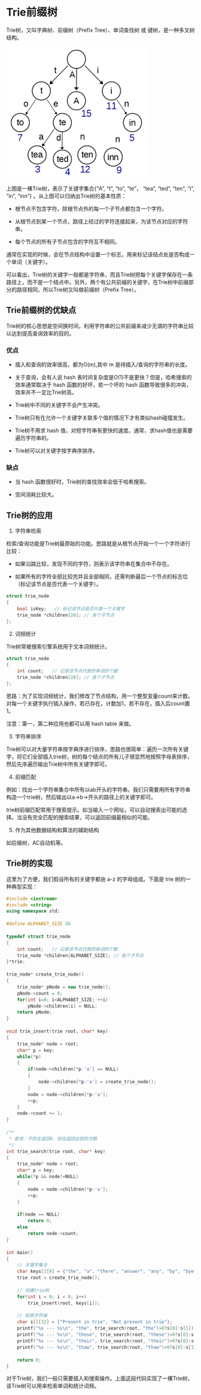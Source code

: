 # Trie前缀树

Trie树，又叫字典树、前缀树（Prefix Tree）、单词查找树 或 键树，是一种多叉树结构。

![](../assets/3bcdc3e216fea6939212811ada89e457_1.png)

上图是一棵Trie树，表示了关键字集合{“A”, “t”, “to”, “te”， “tea”, “ted”, “ten”, “i”, “in”, “inn”} 。从上图可以归纳出Trie树的基本性质：

- 根节点不包含字符，除根节点外的每一个子节点都包含一个字符。

- 从根节点到某一个节点，路径上经过的字符连接起来，为该节点对应的字符串。

- 每个节点的所有子节点包含的字符互不相同。

通常在实现的时候，会在节点结构中设置一个标志，用来标记该结点处是否构成一个单词（关键字）。

可以看出，Trie树的关键字一般都是字符串，而且Trie树把每个关键字保存在一条路径上，而不是一个结点中。另外，两个有公共前缀的关键字，在Trie树中前缀部分的路径相同，所以Trie树又叫做前缀树（Prefix Tree）。

## Trie前缀树的优缺点

Trie树的核心思想是空间换时间，利用字符串的公共前缀来减少无谓的字符串比较以达到提高查询效率的目的。

### 优点

- 插入和查询的效率很高，都为O(m),其中 m 是待插入/查询的字符串的长度。

- 关于查询，会有人说 hash 表时间复杂度是O(1)不是更快？但是，哈希搜索的效率通常取决于 hash 函数的好坏，若一个坏的 hash 函数导致很多的冲突，效率并不一定比Trie树高。

- Trie树中不同的关键字不会产生冲突。

- Trie树只有在允许一个关键字关联多个值的情况下才有类似hash碰撞发生。

- Trie树不用求 hash 值，对短字符串有更快的速度。通常，求hash值也是需要遍历字符串的。

- Trie树可以对关键字按字典序排序。

### 缺点

- 当 hash 函数很好时，Trie树的查找效率会低于哈希搜索。

- 空间消耗比较大。

## Trie树的应用

1. 字符串检索

检索/查询功能是Trie树最原始的功能。思路就是从根节点开始一个一个字符进行比较：

- 如果沿路比较，发现不同的字符，则表示该字符串在集合中不存在。

- 如果所有的字符全部比较完并且全部相同，还需判断最后一个节点的标志位（标记该节点是否代表一个关键字）。

```c
struct trie_node
{
    bool isKey;   // 标记该节点是否代表一个关键字
    trie_node *children[26]; // 各个子节点 
};
```

2. 词频统计

Trie树常被搜索引擎系统用于文本词频统计。

```c
struct trie_node
{
    int count;   // 记录该节点代表的单词的个数
    trie_node *children[26]; // 各个子节点 
};
```

思路：为了实现词频统计，我们修改了节点结构，用一个整型变量count来计数。对每一个关键字执行插入操作，若已存在，计数加1，若不存在，插入后count置1。

注意：第一，第二种应用也都可以用 hash table 来做。

3. 字符串排序

Trie树可以对大量字符串按字典序进行排序，思路也很简单：遍历一次所有关键字，将它们全部插入trie树，树的每个结点的所有儿子很显然地按照字母表排序，然后先序遍历输出Trie树中所有关键字即可。

4. 前缀匹配

例如：找出一个字符串集合中所有以ab开头的字符串。我们只需要用所有字符串构造一个trie树，然后输出以a->b->开头的路径上的关键字即可。

trie树前缀匹配常用于搜索提示。如当输入一个网址，可以自动搜索出可能的选择。当没有完全匹配的搜索结果，可以返回前缀最相似的可能。

5. 作为其他数据结构和算法的辅助结构

如后缀树，AC自动机等。

## Trie树的实现

这里为了方便，我们假设所有的关键字都由 a-z 的字母组成。下面是 trie 树的一种典型实现：

```c++
#include <iostream>
#include <string>
using namespace std;

#define ALPHABET_SIZE 26

typedef struct trie_node
{
	int count;   // 记录该节点代表的单词的个数
	trie_node *children[ALPHABET_SIZE]; // 各个子节点 
}*trie;

trie_node* create_trie_node()
{
	trie_node* pNode = new trie_node();
	pNode->count = 0;
	for(int i=0; i<ALPHABET_SIZE; ++i)
		pNode->children[i] = NULL;
	return pNode;
}

void trie_insert(trie root, char* key)
{
	trie_node* node = root;
	char* p = key;
	while(*p)
	{
		if(node->children[*p-'a'] == NULL)
		{
			node->children[*p-'a'] = create_trie_node();
		}
		node = node->children[*p-'a'];
		++p;
	}
	node->count += 1;
}

/**
 * 查询：不存在返回0，存在返回出现的次数
 */ 
int trie_search(trie root, char* key)
{
	trie_node* node = root;
	char* p = key;
	while(*p && node!=NULL)
	{
		node = node->children[*p-'a'];
		++p;
	}
	
	if(node == NULL)
		return 0;
	else
		return node->count;
}

int main()
{
	// 关键字集合
	char keys[][8] = {"the", "a", "there", "answer", "any", "by", "bye", "their"};
	trie root = create_trie_node();

	// 创建trie树
	for(int i = 0; i < 8; i++)
		trie_insert(root, keys[i]);

	// 检索字符串
	char s[][32] = {"Present in trie", "Not present in trie"};
	printf("%s --- %s\n", "the", trie_search(root, "the")>0?s[0]:s[1]);
	printf("%s --- %s\n", "these", trie_search(root, "these")>0?s[0]:s[1]);
	printf("%s --- %s\n", "their", trie_search(root, "their")>0?s[0]:s[1]);
	printf("%s --- %s\n", "thaw", trie_search(root, "thaw")>0?s[0]:s[1]);

	return 0;
}
```
对于Trie树，我们一般只需要插入和搜索操作。上面这段代码实现了一棵Trie树，该Trie树可以用来检索单词和统计词频。

